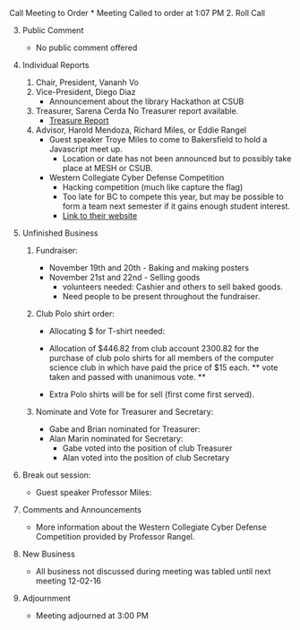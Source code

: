 Call Meeting to Order
	* Meeting Called to order at 1:07 PM
2. Roll Call 

3. Public Comment
	* No public comment offered

4. Individual Reports
	1. Chair, President, Vananh Vo
	1. Vice-President, Diego Diaz
		- Announcement about the library Hackathon at CSUB
	1. Treasurer, Sarena Cerda
		No Treasurer report available.
		* [Treasure Report](https://docs.google.com/spreadsheets/d/1sJV4oCbnSzftXGi_gWaNpjXHrzWlW2MLvBfCd8kbTWQ/edit?usp=sharing)
	1. Advisor, Harold Mendoza, Richard Miles, or Eddie Rangel
		* Guest speaker Troye Miles to come to Bakersfield to hold a Javascript meet up. 
			- Location or date has not been announced but to possibly take place at MESH or CSUB.
		* Western Collegiate Cyber Defense Competition
			- Hacking competition (much like capture the flag)
			- Too late for BC to compete this year, but may be possible to form a team next semester
			if it gains enough student interest.
			- [Link to their website](www.wrccdc.org)
		
5. Unfinished Business
	1. Fundraiser: 
		* November 19th and 20th - Baking and making posters
		* November 21st and 22nd - Selling goods
			- volunteers needed: Cashier and others to sell baked goods.
			- Need people to be present throughout the fundraiser.
		
	2. Club Polo shirt order:
		* Allocating $ for T-shirt needed:
		* Allocation of $446.82 from club account 2300.82 for the purchase of club polo shirts
		for all members of the computer science club in which have paid the price of $15 each.
		** vote taken and passed with unanimous vote. **
		
		* Extra Polo shirts will be for sell (first come first served).
	3. Nominate and Vote for Treasurer and Secretary:
		* Gabe and Brian nominated for Treasurer:
		* Alan Marin nominated for Secretary:
			- Gabe voted into the position of club Treasurer
			- Alan voted into the position of club Secretary

6. Break out session:
	* Guest speaker Professor Miles:
	
7. Comments and Announcements
	* More information about the Western Collegiate Cyber Defense Competition provided by Professor Rangel. 
	
8. New Business
	* All business not discussed during meeting was tabled until next meeting 12-02-16
	
9. Adjournment
	* Meeting adjourned at 3:00 PM
